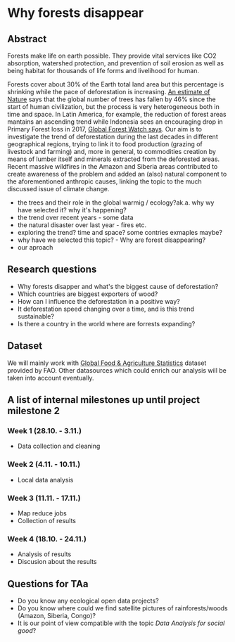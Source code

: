 # Why forests disappear

## Abstract
Forests make life on earth possible. They provide vital services like CO2 absorption, watershed protection, and prevention of soil erosion as well as being habitat for thousands of life forms and livelihood for human.


Forests cover about 30% of the Earth total land area but this percentage is shrinking while the pace of deforestation is increasing. [An estimate of Nature](https://www.nature.com/articles/nature14967) says that the global number of trees has fallen by 46% since the start of human civilization, but the process is very heterogeneous both in time and space. In Latin America, for example, the reduction of forest areas mantains an ascending trend while Indonesia sees an encouraging drop in Primary Forest loss in 2017, [Global Forest Watch says](https://blog.globalforestwatch.org/data-and-research/2017-was-the-second-worst-year-on-record-for-tropical-tree-cover-loss). Our aim is to investigate the trend of deforestation during the last decades in different geographical regions, trying to link it to food production (grazing of livestock and farming) and, more in general, to commodities creation by means of lumber itself and minerals extracted from the deforested areas. Recent massive wildfires in the Amazon and Siberia areas contributed to create awareness of the problem and added an (also) natural component to the aforementioned anthropic causes, linking the topic to the much discussed issue of climate change. 

- the trees and their role in the global warmig / ecology?ak.a. why wy have selected it? why it's happening?
- the trend over recent years - some data
- the natural disaster over last year - fires etc.
- exploring the trend? time and space? some contries exmaples maybe?
- why have we selected this topic? - Why are forest disappearing?
- our aproach

## Research questions
- Why forests disapper and what's the biggest cause of deforestation?
- Which countries are biggest exporters of wood?
- How can I influence the deforestation in a positive way?
- It deforestation speed changing over a time, and is this trend sustainable?
- Is there a country in the world where are forrests expanding?

## Dataset
We will mainly work with [Global Food & Agriculture Statistics](https://www.kaggle.com/unitednations/global-food-agriculture-statistics) dataset provided by FAO. Other datasources which could enrich our analysis will be taken into account eventually.

## A list of internal milestones up until project milestone 2
### Week 1 (28.10. - 3.11.)
- Data collection and cleaning
### Week 2 (4.11. - 10.11.)
- Local data analysis
### Week 3 (11.11. - 17.11.)
- Map reduce jobs
- Collection of results
### Week 4 (18.10. - 24.11.)
- Analysis of results
- Discusion about the results


## Questions for TAa
- Do you know any ecological open data projects?
- Do you know where could we find satellite pictures of rainforests/woods (Amazon, Siberia, Congo)?
- It is our point of view compatible with the topic *Data Analysis for social good*?
